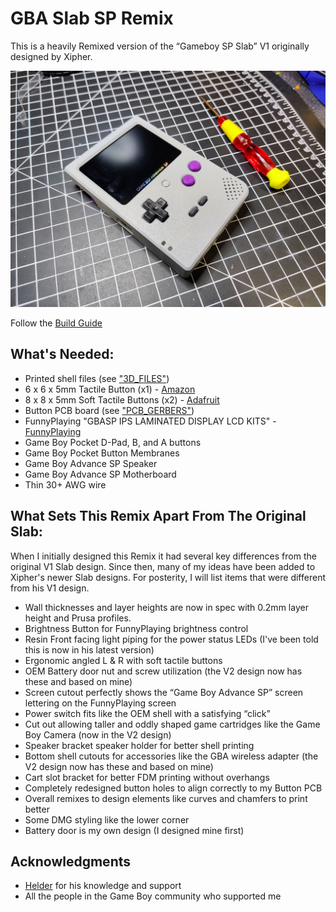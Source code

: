 # GBA Slab SP Remix
This is a heavily Remixed version of the “Gameboy SP Slab” V1 originally designed by Xipher.

![GBA Slab SP Remix](IMAGES/GBA_Slab_SP_Remix_01.jpg) 

Follow the [Build Guide](https://docs.humblebazooka.com/2022/03/03/how-to-build-our-gba-slab-sp/)

## What's Needed:

* Printed shell files (see ["3D_FILES"](/3D_FILES/))
* 6 x 6 x 5mm Tactile Button (x1) - [Amazon](https://a.co/d/hHaUuPS)
* 8 x 8 x 5mm Soft Tactile Buttons (x2) - [Adafruit](https://www.adafruit.com/product/3101)
* Button PCB board (see ["PCB_GERBERS"](/PCB_GERBERS/))
* FunnyPlaying "GBASP IPS LAMINATED DISPLAY LCD KITS" - [FunnyPlaying](https://funnyplaying.com/collections/product/products/gbasp-ips-laminated-display-lcd-kits)
* Game Boy Pocket D-Pad, B, and A buttons
* Game Boy Pocket Button Membranes
* Game Boy Advance SP Speaker
* Game Boy Advance SP Motherboard
* Thin 30+ AWG wire

## What Sets This Remix Apart From The Original Slab:
When I initially designed this Remix it had several key differences from the original V1 Slab design. Since then, many of my ideas have been added to Xipher's newer Slab designs. For posterity, I will list items that were different from his V1 design.

* Wall thicknesses and layer heights are now in spec with 0.2mm layer height and Prusa profiles.
* Brightness Button for FunnyPlaying brightness control 
* Resin Front facing light piping for the power status LEDs (I've been told this is now in his latest version)
* Ergonomic angled L & R with soft tactile buttons 
* OEM Battery door nut and screw utilization (the V2 design now has these and based on mine)
* Screen cutout perfectly shows the “Game Boy Advance SP” screen lettering on the FunnyPlaying screen
* Power switch fits like the OEM shell with a satisfying “click”
* Cut out allowing taller and oddly shaped game cartridges like the Game Boy Camera (now in the V2 design)
* Speaker bracket speaker holder for better shell printing
* Bottom shell cutouts for accessories like the GBA wireless adapter (the V2 design now has these and based on mine)
* Cart slot bracket for better FDM printing without overhangs
* Completely redesigned button holes to align correctly to my Button PCB
* Overall remixes to design elements like curves and chamfers to print better
* Some DMG styling like the lower corner
* Battery door is my own design (I designed mine first)

## Acknowledgments
* [Helder](https://www.heldergametech.com) for his knowledge and support
* All the people in the Game Boy community who supported me

